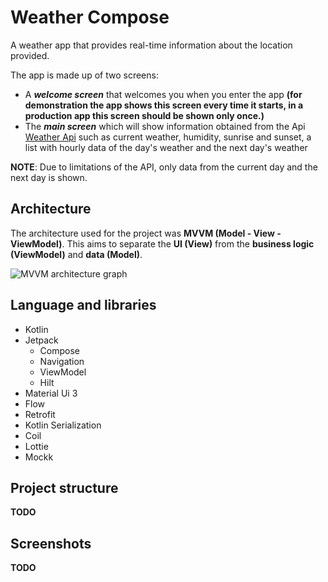 # Weather Compose

A weather app that provides real-time information about the location provided. 

The app is made up of two screens:

- A ***welcome screen*** that welcomes you when you enter the app **(for demonstration the app shows this screen every time it starts, in a production app this screen should be shown only once.)**
- The ***main screen*** which will show information obtained from the Api [Weather Api](https://www.weatherapi.com/) such as current weather, humidity, sunrise and sunset, a list with hourly data of the day's weather and the next day's weather

**NOTE**: Due to limitations of the API, only data from the current day and the next day is shown.

## Architecture

The architecture used for the project was **MVVM (Model - View - ViewModel)**. This aims to separate the **UI (View)** from the **business logic (ViewModel)** and **data (Model)**.

![MVVM architecture graph](https://github.com/ifMaxi/WeatherCompose/assets/112733459/d3584ce6-40a7-489a-a845-1d98a4cbfe8b)

## Language and libraries

- Kotlin
- Jetpack
    - Compose
    - Navigation
    - ViewModel
    - Hilt
- Material Ui 3
- Flow
- Retrofit
- Kotlin Serialization
- Coil
- Lottie
- Mockk

## Project structure
**TODO**

## Screenshots
**TODO**
